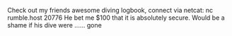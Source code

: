 Check out my friends awesome diving logbook, connect via netcat:
nc rumble.host 20776
He bet me $100 that it is absolutely secure. Would be a shame if his dive were ...... gone
